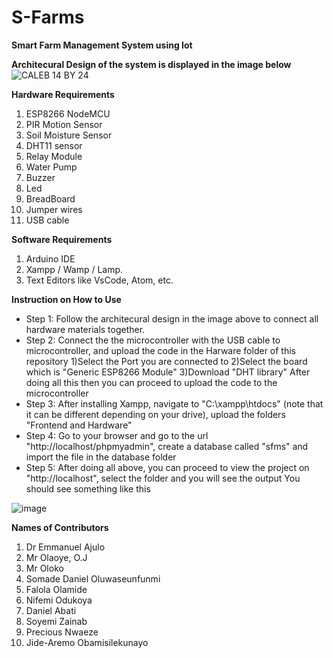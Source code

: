 # S-Farms
**Smart Farm Management System using Iot**

**Architecural Design of the system is displayed in the image below**
![CALEB 14 BY 24](https://user-images.githubusercontent.com/48515473/204706840-fd139ab2-60e6-43a4-ad0f-69afb1fb9c3b.jpg)

**Hardware Requirements**
1. ESP8266 NodeMCU
2. PIR Motion Sensor
3. Soil Moisture Sensor
4. DHT11 sensor
5. Relay Module
6. Water Pump
7. Buzzer
8. Led 
9. BreadBoard
10. Jumper wires
11. USB cable

**Software Requirements**
1. Arduino IDE
2. Xampp / Wamp / Lamp.
3. Text Editors like VsCode, Atom, etc.


**Instruction on How to Use**
- Step 1: Follow the architecural design in the image above to connect all hardware materials together.
- Step 2: Connect the the microcontroller with the USB cable to microcontroller, and upload the code in the Harware folder of this repository
  1)Select the Port you are connected to
  2)Select the board which is "Generic ESP8266 Module"
  3)Download "DHT library"
  After doing all this then you can proceed to upload the code to the microcontroller
- Step 3: After installing Xampp, navigate to "C:\xampp\htdocs" (note that it can be different depending on your drive), upload the folders "Frontend and Hardware"
- Step 4: Go to your browser and go to the url "http://localhost/phpmyadmin", create a database called "sfms" and import the file in the database folder
- Step 5: After doing all above, you can proceed to view the project on "http://localhost", select the folder and you will see the output
You should see something like this 

![image](https://user-images.githubusercontent.com/48515473/204709007-21f42d8d-fbb9-4b4b-9975-a2b1b5df8027.png)


**Names of Contributors**
1. Dr Emmanuel Ajulo
2. Mr Olaoye, O.J
3. Mr Oloko
4. Somade Daniel Oluwaseunfunmi
5. Falola Olamide
6. Nifemi Odukoya
7. Daniel Abati
8. Soyemi Zainab
9. Precious Nwaeze
10. Jide-Aremo Obamisilekunayo
